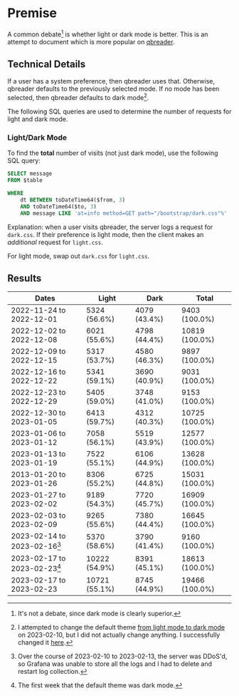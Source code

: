 # Premise

A common debate[^1] is whether light or dark mode is better.
This is an attempt to document which is more popular on [qbreader](https://www.qbreader.org).

## Technical Details

If a user has a system preference, then qbreader uses that.
Otherwise, qbreader defaults to the previously selected mode.
If no mode has been selected, then qbreader defaults to dark mode[^2].

The following SQL queries are used to determine the number of requests for light and dark mode.

### Light/Dark Mode

To find the **total** number of visits (not just dark mode), use the following SQL query:

```SQL
SELECT message
FROM $table

WHERE
    dt BETWEEN toDateTime64($from, 3)
    AND toDateTime64($to, 3)
    AND message LIKE 'at=info method=GET path="/bootstrap/dark.css"%'
```

Explanation: when a user visits qbreader, the server logs a request for `dark.css`.
If their preference is light mode, then the client makes an _additional_ request for `light.css`.

For light mode, swap out `dark.css` for `light.css`.

## Results

| Dates                        | Light         | Dark         | Total          |
| ---------------------------- | ------------- | ------------ | -------------- |
| 2022-11-24 to 2022-12-01     | 5324 (56.6%)  | 4079 (43.4%) | 9403 (100.0%)  |
| 2022-12-02 to 2022-12-08     | 6021 (55.6%)  | 4798 (44.4%) | 10819 (100.0%) |
| 2022-12-09 to 2022-12-15     | 5317 (53.7%)  | 4580 (46.3%) | 9897 (100.0%)  |
| 2022-12-16 to 2022-12-22     | 5341 (59.1%)  | 3690 (40.9%) | 9031 (100.0%)  |
| 2022-12-23 to 2022-12-29     | 5405 (59.0%)  | 3748 (41.0%) | 9153 (100.0%)  |
| 2022-12-30 to 2023-01-05     | 6413 (59.7%)  | 4312 (40.3%) | 10725 (100.0%) |
| 2023-01-06 to 2023-01-12     | 7058 (56.1%)  | 5519 (43.9%) | 12577 (100.0%) |
| 2023-01-13 to 2023-01-19     | 7522 (55.1%)  | 6106 (44.9%) | 13628 (100.0%) |
| 2013-01-20 to 2023-01-26     | 8306 (55.2%)  | 6725 (44.8%) | 15031 (100.0%) |
| 2023-01-27 to 2023-02-02     | 9189 (54.3%)  | 7720 (45.7%) | 16909 (100.0%) |
| 2023-02-03 to 2023-02-09     | 9265 (55.6%)  | 7380 (44.4%) | 16645 (100.0%) |
| 2023-02-14 to 2023-02-16[^3] | 5370 (58.6%)  | 3790 (41.4%) | 9160 (100.0%)  |
| 2023-02-17 to 2023-02-23[^4] | 10222 (54.9%) | 8391 (45.1%) | 18613 (100.0%) |
| 2023-02-17 to 2023-02-23     | 10721 (55.1%) | 8745 (44.9%) | 19466 (100.0%) |

[^1]: It's not a debate, since dark mode is clearly superior.
[^2]: I attempted to change the default theme [from light mode to dark mode](https://github.com/qbreader/website/commit/d267dcebe84a6e2309b4e1c89d6e03156efcc661) on 2023-02-10, but I did not actually change anything. I successfully changed it [here](https://github.com/qbreader/website/commit/12f2e6842d48cae53fa2993a06b9212b06345f46).
[^3]: Over the course of 2023-02-10 to 2023-02-13, the server was DDoS'd, so Grafana was unable to store all the logs and I had to delete and restart log collection.
[^4]: The first week that the default theme was dark mode.
